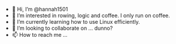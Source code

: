 - 👋 Hi, I’m @hannah1501
- 👀 I’m interested in rowing, logic and coffee. I only run on coffee.
- 🌱 I’m currently learning how to use Linux efficiently. 
- 💞️ I’m looking to collaborate on ... dunno?
- 📫 How to reach me ...

<!---
hannah1501/hannah1501 is a ✨ special ✨ repository because its `README.md` (this file) appears on your GitHub profile.
You can click the Preview link to take a look at your changes.
--->
